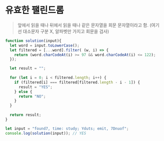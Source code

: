 # 유효한 팰린드롬
> 앞에서 읽을 때나 뒤에서 읽을 때나 같은 문자열을 회문 문자열이라고 함. (여기선 대소문자 구분 X, 알파벳만 가지고 회문을 검사)

```js
function solution(input){
  let word = input.toLowerCase();
  let filtered = [...word].filter( (w, i) => {
    return (word.charCodeAt(i) >= 97 && word.charCodeAt(i) <= 122);
  });

  let result = "";
  
  for (let i = 0; i < filtered.length; i++) {
    if (filtered[i] === filtered[filtered.length - i - 1]) {
      result = "YES";
    } else {
      return "NO";
    }
  }
  
  return result;
}

let input = "found7, time: study; Yduts; emit, 7Dnuof";
console.log(solution(input)); // YES
```
